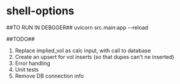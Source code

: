 # shell-options

##TO RUN IN DEBGGER##
uvicorn src.main:app --reload

##TODO##

1.  Replace implied_vol as calc input, with call to database
2.  Create an upsert for vol inserts (so that dupes can't ne inserted)
3.  Error handling
4.  Unit tests
5.  Remove DB connection info
